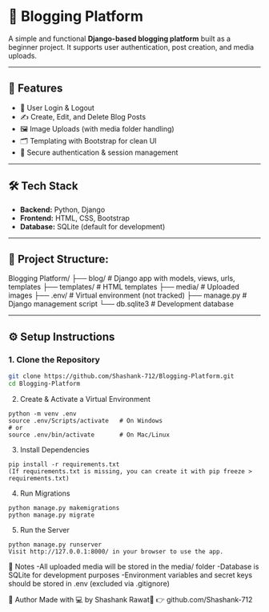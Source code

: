 # 📝 Blogging Platform

A simple and functional **Django-based blogging platform** built as a beginner project. It supports user authentication, post creation, and media uploads.

---

## 🚀 Features

- 👤 User Login & Logout
- ✍️ Create, Edit, and Delete Blog Posts
- 🖼️ Image Uploads (with media folder handling)
- 🗂️ Templating with Bootstrap for clean UI
- 🔐 Secure authentication & session management

---

## 🛠️ Tech Stack

- **Backend:** Python, Django
- **Frontend:** HTML, CSS, Bootstrap
- **Database:** SQLite (default for development)

---

## 📁 Project Structure:

Blogging Platform/
├── blog/ # Django app with models, views, urls, templates
├── templates/ # HTML templates
├── media/ # Uploaded images
├── .env/ # Virtual environment (not tracked)
├── manage.py # Django management script
└── db.sqlite3 # Development database


---

## ⚙️ Setup Instructions

### 1. Clone the Repository

```bash
git clone https://github.com/Shashank-712/Blogging-Platform.git
cd Blogging-Platform
```
2. Create & Activate a Virtual Environment
```
python -m venv .env
source .env/Scripts/activate   # On Windows
# or
source .env/bin/activate       # On Mac/Linux
```
3. Install Dependencies
```
pip install -r requirements.txt
(If requirements.txt is missing, you can create it with pip freeze > requirements.txt)
```
4. Run Migrations
```
python manage.py makemigrations
python manage.py migrate
```
5. Run the Server
```
python manage.py runserver
Visit http://127.0.0.1:8000/ in your browser to use the app.
```
📌 Notes
-All uploaded media will be stored in the media/ folder
-Database is SQLite for development purposes
-Environment variables and secret keys should be stored in .env (excluded via .gitignore)

🙌 Author
Made with 💻 by Shashank Rawat👹
👉 github.com/Shashank-712
